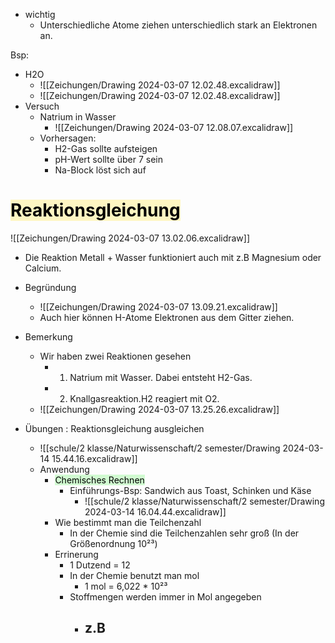 
- wichtig
	- Unterschiedliche Atome ziehen unterschiedlich stark an Elektronen an.

Bsp:
- H2O
	- ![[Zeichungen/Drawing 2024-03-07 12.02.48.excalidraw]]
	- ![[Zeichungen/Drawing 2024-03-07 12.02.48.excalidraw]]
- Versuch
	- Natrium in Wasser
		- ![[Zeichungen/Drawing 2024-03-07 12.08.07.excalidraw]]
	- Vorhersagen:
		- H2-Gas sollte aufsteigen
		- pH-Wert sollte über 7 sein
		- Na-Block löst sich auf

# <mark style="background: #FFF3A3A6;">Reaktionsgleichung</mark>

![[Zeichungen/Drawing 2024-03-07 13.02.06.excalidraw]]
- Die Reaktion Metall + Wasser funktioniert auch mit z.B Magnesium oder Calcium. 
- Begründung
	- ![[Zeichungen/Drawing 2024-03-07 13.09.21.excalidraw]]
	- Auch hier können H-Atome Elektronen aus dem Gitter ziehen.
- Bemerkung
	- Wir haben zwei Reaktionen gesehen
		- 1. Natrium mit Wasser. Dabei entsteht H2-Gas.
		- 2. Knallgasreaktion.H2 reagiert mit O2.
	- ![[Zeichungen/Drawing 2024-03-07 13.25.26.excalidraw]]


- Übungen : Reaktionsgleichung ausgleichen
	- ![[schule/2 klasse/Naturwissenschaft/2 semester/Drawing 2024-03-14 15.44.16.excalidraw]]
	- Anwendung
		- <mark style="background: #BBFABBA6;">Chemisches Rechnen</mark>
			- Einführungs-Bsp: Sandwich aus Toast, Schinken und Käse 
				- ![[schule/2 klasse/Naturwissenschaft/2 semester/Drawing 2024-03-14 16.04.44.excalidraw]]
		- Wie bestimmt man die Teilchenzahl
			- In der Chemie sind die Teilchenzahlen sehr groß (In der Größenordnung 10²³) 
		- Errinerung
			- 1 Dutzend = 12
			- In der Chemie benutzt man mol
				- 1 mol = 6,022 * 10²³
			- Stoffmengen werden immer in Mol angegeben
				- z.B
					- 


